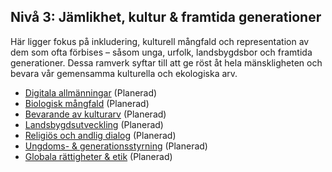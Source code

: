 ## Nivå 3: Jämlikhet, kultur & framtida generationer

Här ligger fokus på inkludering, kulturell mångfald och representation av dem som ofta förbises – såsom unga, urfolk, landsbygdsbor och framtida generationer. Dessa ramverk syftar till att ge röst åt hela mänskligheten och bevara vår gemensamma kulturella och ekologiska arv.

- [Digitala allmänningar](/framework/docs/implementation/digital) (Planerad)
- [Biologisk mångfald](/framework/docs/implementation/biodiversity) (Planerad)
- [Bevarande av kulturarv](/framework/docs/implementation/culture) (Planerad)
- [Landsbygdsutveckling](/framework/docs/implementation/rural) (Planerad)
- [Religiös och andlig dialog](/framework/docs/implementation/spiritual) (Planerad)
- [Ungdoms- & generationsstyrning](/framework/docs/implementation/youth) (Planerad)
- [Globala rättigheter & etik](/framework/docs/implementation/ethics) (Planerad)

